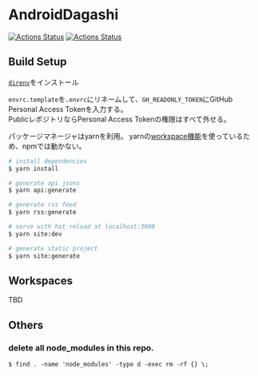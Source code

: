 # AndroidDagashi

[![Actions Status](https://github.com/AndroidDagashi/androiddagashi.github.io/workflows/Deploy%20Website/badge.svg)](https://github.com/AndroidDagashi/androiddagashi.github.io/actions)
[![Actions Status](https://github.com/AndroidDagashi/androiddagashi.github.io/workflows/Update%20Json%20files/badge.svg)](https://github.com/AndroidDagashi/androiddagashi.github.io/actions)

## Build Setup

[`direnv`](https://github.com/direnv/direnv)をインストール

`envrc.template`を`.envrc`にリネームして、`GH_READONLY_TOKEN`にGitHub Personal Access Tokenを入力する。  
PublicレポジトリならPersonal Access Tokenの権限はすべて外せる。

パッケージマネージャはyarnを利用。
yarnの[workspace機能](https://classic.yarnpkg.com/ja/docs/workspaces/)を使っているため、npmでは動かない。

```bash
# install dependencies
$ yarn install

# generate api jsons
$ yarn api:generate

# generate rss feed
$ yarn rss:generate

# serve with hot reload at localhost:3000
$ yarn site:dev

# generate static project
$ yarn site:generate
```

## Workspaces

TBD


## Others

### delete all node_modules in this repo.

```
$ find . -name 'node_modules' -type d -exec rm -rf {} \;
```
